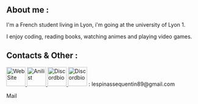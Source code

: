 ## About me :

I'm a French student living in Lyon, i'm going at the university of Lyon 1.
</p>
I enjoy coding, reading books, watching animes and playing video games.

## Contacts & Other :

<a href="https://risolju.github.io/Website/">
  <img alt="WebSite" src="https://upload.wikimedia.org/wikipedia/commons/9/9c/GNOME_Web_logo.png" width=50px>
</a>

<a href="https://anilist.co/user/RiSolJu/">
  <img alt="Anilist" src="https://anilist.co/img/icons/android-chrome-512x512.png" width=50px>
</a>
<a href="https://discord.bio/p/risolju">
  <img alt="Discordbio" src="https://images-eu.ssl-images-amazon.com/images/I/51lpm9SpsJL.png" width=50px>
</a>
<img alt="Discordbio" src="https://upload.wikimedia.org/wikipedia/fr/a/a7/Mail_%28Apple%29_logo.png" width=50px> : lespinassequentin89@gmail.com </a>


Mail


